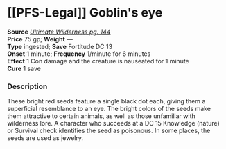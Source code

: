# [[PFS-Legal]] Goblin's eye

**Source** [_Ultimate Wilderness pg. 144_](http://paizo.com/products/btpy9ujo)  
**Price** 75 gp; **Weight** —  
**Type** ingested; **Save** Fortitude DC 13  
**Onset** 1 minute; **Frequency** 1/minute for 6 minutes  
**Effect** 1 Con damage and the creature is nauseated for 1 minute  
**Cure** 1 save

### Description

These bright red seeds feature a single black dot each, giving them a superficial resemblance to an eye. The bright colors of the seeds make them attractive to certain animals, as well as those unfamiliar with wilderness lore. A character who succeeds at a DC 15 Knowledge (nature) or Survival check identifies the seed as poisonous. In some places, the seeds are used as jewelry.